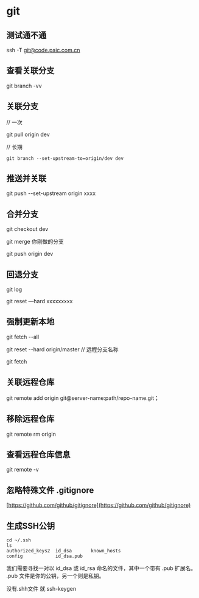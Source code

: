 # git

## 测试通不通

ssh -T git@code.paic.com.cn

## 查看关联分支
git branch -vv

## 关联分支

// 一次

git pull origin dev

// 长期
``` 
git branch --set-upstream-to=origin/dev dev
```

## 推送并关联
git push --set-upstream origin xxxx

## 合并分支
git checkout dev

git merge 你刚做的分支

git push origin dev

## 回退分支

git log

git reset —hard xxxxxxxxx


## 强制更新本地
git fetch --all

git reset --hard origin/master // 远程分支名称

git fetch

## 关联远程仓库
git remote add origin git@server-name:path/repo-name.git；

## 移除远程仓库
git remote rm origin

## 查看远程仓库信息
git remote -v

## 忽略特殊文件 .gitignore

[https://github.com/github/gitignore](https://github.com/github/gitignore)

## 生成SSH公钥

```
cd ~/.ssh
ls
authorized_keys2  id_dsa       known_hosts
config            id_dsa.pub
```

我们需要寻找一对以 id_dsa 或 id_rsa 命名的文件，其中一个带有 .pub 扩展名。 .pub 文件是你的公钥，另一个则是私钥。

没有.shh文件   就 ssh-keygen